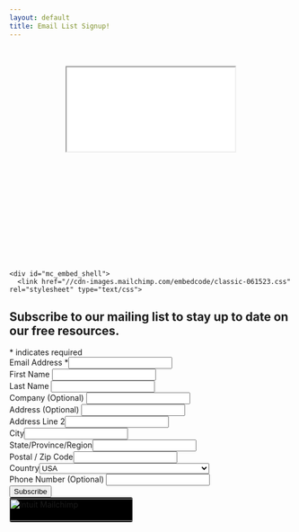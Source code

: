 ```yaml
---
layout: default
title: Email List Signup!
---
```


<div class="jumbotron jumbotron-fluid">
<center>
<br><br>
 <div class="embed-responsive embed-responsive-4by3" style="width: 420px; height: 315px;">
  <iframe class="embed-responsive-item" src="/img/skarletcorpfree1.mp4?autoplay=1" title="Skarlet Corp" allow="autoplay" allowfullscreen></iframe>
</div>
</center>
  <div class="container">
<br><br>  
  
	<div id="mc_embed_shell">
      <link href="//cdn-images.mailchimp.com/embedcode/classic-061523.css" rel="stylesheet" type="text/css">
<div id="mc_embed_signup">
    <form action="https://skarlet.us13.list-manage.com/subscribe/post?u=244988b289a2b9a2ca0e8a7a0&amp;id=b0614d89ab&amp;f_id=0053c2e1f0" method="post" id="mc-embedded-subscribe-form" name="mc-embedded-subscribe-form" class="validate" target="_blank">
        <div id="mc_embed_signup_scroll"><h2>Subscribe to our mailing list to stay up to date on our free resources.</h2>
            <div class="indicates-required"><span class="asterisk">*</span> indicates required</div>
            <div class="mc-field-group"><label for="mce-EMAIL">Email Address <span class="asterisk">*</span></label><input type="email" name="EMAIL" class="required email" id="mce-EMAIL" required="" value=""></div><div class="mc-field-group"><label for="mce-FNAME">First Name </label><input type="text" name="FNAME" class=" text" id="mce-FNAME" value=""></div><div class="mc-field-group"><label for="mce-LNAME">Last Name </label><input type="text" name="LNAME" class=" text" id="mce-LNAME" value=""></div><div class="mc-field-group"><label for="mce-COMPANY">Company (Optional) </label><input type="text" name="COMPANY" class=" text" id="mce-COMPANY" value=""></div><div class="mc-address-group"><div class="mc-field-group"><label for="mce-ADDRESS-addr1">Address (Optional) </label><input type="text" maxlength="70" name="ADDRESS[addr1]" id="mce-ADDRESS-addr1" class="" value=""></div><div class="mc-field-group"><label for="mce-ADDRESS-addr2">Address Line 2</label><input type="text" maxlength="70" name="ADDRESS[addr2]" id="mce-ADDRESS-addr2" value=""></div><div class="mc-address-fields-group"><div class="mc-field-group"><label for="mce-ADDRESS-city">City</label><input type="text" maxlength="40" name="ADDRESS[city]" id="mce-ADDRESS-city" class="" value=""></div><div class="mc-field-group"><label for="mce-ADDRESS-state">State/Province/Region</label><input type="text" maxlength="20" name="ADDRESS[state]" id="mce-ADDRESS-state" class="" value=""></div><div class="mc-field-group"><label for="mce-ADDRESS-zip">Postal / Zip Code</label><input type="text" maxlength="10" name="ADDRESS[zip]" id="mce-ADDRESS-zip" class="" value=""></div></div><div class="mc-field-group"><label for="mce-ADDRESS-country">Country</label><select name="ADDRESS[country]" id="mce-ADDRESS-country" class=""><option value="Albania">Albania</option><option value="Algeria">Algeria</option><option value="Andorra">Andorra</option><option value="Angola">Angola</option><option value="Argentina">Argentina</option><option value="Armenia">Armenia</option><option value="Australia">Australia</option><option value="Austria">Austria</option><option value="Azerbaijan">Azerbaijan</option><option value="Bahamas">Bahamas</option><option value="Bahrain">Bahrain</option><option value="Bangladesh">Bangladesh</option><option value="Barbados">Barbados</option><option value="Belarus">Belarus</option><option value="Belgium">Belgium</option><option value="Belize">Belize</option><option value="Benin">Benin</option><option value="Bermuda">Bermuda</option><option value="Bhutan">Bhutan</option><option value="Bolivia">Bolivia</option><option value="Bosnia and Herzegovina">Bosnia and Herzegovina</option><option value="Botswana">Botswana</option><option value="Brazil">Brazil</option><option value="Bulgaria">Bulgaria</option><option value="Burkina Faso">Burkina Faso</option><option value="Burundi">Burundi</option><option value="Cambodia">Cambodia</option><option value="Cameroon">Cameroon</option><option value="Canada">Canada</option><option value="Cape Verde">Cape Verde</option><option value="Cayman Islands">Cayman Islands</option><option value="Central African Republic">Central African Republic</option><option value="Chad">Chad</option><option value="Chile">Chile</option><option value="China">China</option><option value="Colombia">Colombia</option><option value="Congo">Congo</option><option value="Croatia">Croatia</option><option value="Cyprus">Cyprus</option><option value="Czech Republic">Czech Republic</option><option value="Denmark">Denmark</option><option value="Djibouti">Djibouti</option><option value="Ecuador">Ecuador</option><option value="Egypt">Egypt</option><option value="El Salvador">El Salvador</option><option value="Equatorial Guinea">Equatorial Guinea</option><option value="Eritrea">Eritrea</option><option value="Estonia">Estonia</option><option value="Ethiopia">Ethiopia</option><option value="Fiji">Fiji</option><option value="Finland">Finland</option><option value="France">France</option><option value="Gabon">Gabon</option><option value="Gambia">Gambia</option><option value="Georgia">Georgia</option><option value="Germany">Germany</option><option value="Ghana">Ghana</option><option value="Greece">Greece</option><option value="Guam">Guam</option><option value="Guinea">Guinea</option><option value="Guinea-Bissau">Guinea-Bissau</option><option value="Guyana">Guyana</option><option value="Honduras">Honduras</option><option value="Hong Kong">Hong Kong</option><option value="Hungary">Hungary</option><option value="Iceland">Iceland</option><option value="India">India</option><option value="Indonesia">Indonesia</option><option value="Ireland">Ireland</option><option value="Israel">Israel</option><option value="Italy">Italy</option><option value="Japan">Japan</option><option value="Jordan">Jordan</option><option value="Kazakhstan">Kazakhstan</option><option value="Kenya">Kenya</option><option value="Kuwait">Kuwait</option><option value="Kyrgyzstan">Kyrgyzstan</option><option value="Lao People's Democratic Republic">Lao People's Democratic Republic</option><option value="Latvia">Latvia</option><option value="Lebanon">Lebanon</option><option value="Lesotho">Lesotho</option><option value="Liberia">Liberia</option><option value="Liechtenstein">Liechtenstein</option><option value="Lithuania">Lithuania</option><option value="Luxembourg">Luxembourg</option><option value="Macedonia">Macedonia</option><option value="Madagascar">Madagascar</option><option value="Malawi">Malawi</option><option value="Malaysia">Malaysia</option><option value="Maldives">Maldives</option><option value="Mali">Mali</option><option value="Malta">Malta</option><option value="Mauritania">Mauritania</option><option value="Mexico">Mexico</option><option value="Moldova">Moldova</option><option value="Monaco">Monaco</option><option value="Mongolia">Mongolia</option><option value="Morocco">Morocco</option><option value="Mozambique">Mozambique</option><option value="Namibia">Namibia</option><option value="Nepal">Nepal</option><option value="Netherlands">Netherlands</option><option value="Netherlands Antilles">Netherlands Antilles</option><option value="New Zealand">New Zealand</option><option value="Nicaragua">Nicaragua</option><option value="Niger">Niger</option><option value="Nigeria">Nigeria</option><option value="Norway">Norway</option><option value="Oman">Oman</option><option value="Pakistan">Pakistan</option><option value="Panama">Panama</option><option value="Paraguay">Paraguay</option><option value="Peru">Peru</option><option value="Philippines">Philippines</option><option value="Poland">Poland</option><option value="Portugal">Portugal</option><option value="Qatar">Qatar</option><option value="Reunion">Reunion</option><option value="Romania">Romania</option><option value="Russia">Russia</option><option value="Rwanda">Rwanda</option><option value="Samoa (Independent)">Samoa (Independent)</option><option value="Saudi Arabia">Saudi Arabia</option><option value="Senegal">Senegal</option><option value="Seychelles">Seychelles</option><option value="Sierra Leone">Sierra Leone</option><option value="Singapore">Singapore</option><option value="Slovakia">Slovakia</option><option value="Slovenia">Slovenia</option><option value="Somalia">Somalia</option><option value="South Africa">South Africa</option><option value="South Korea">South Korea</option><option value="Spain">Spain</option><option value="Sri Lanka">Sri Lanka</option><option value="Suriname">Suriname</option><option value="Swaziland">Swaziland</option><option value="Sweden">Sweden</option><option value="Switzerland">Switzerland</option><option value="Taiwan">Taiwan</option><option value="Tanzania">Tanzania</option><option value="Thailand">Thailand</option><option value="Togo">Togo</option><option value="Tunisia">Tunisia</option><option value="Turkiye">Turkiye</option><option value="Turkmenistan">Turkmenistan</option><option value="Uganda">Uganda</option><option value="Ukraine">Ukraine</option><option value="United Arab Emirates">United Arab Emirates</option><option value="Uruguay">Uruguay</option><option value="USA" selected="">USA</option><option value="Uzbekistan">Uzbekistan</option><option value="Vatican City State (Holy See)">Vatican City State (Holy See)</option><option value="Venezuela">Venezuela</option><option value="Vietnam">Vietnam</option><option value="Virgin Islands (British)">Virgin Islands (British)</option><option value="Yemen">Yemen</option><option value="Zambia">Zambia</option><option value="Zimbabwe">Zimbabwe</option><option value="Antigua And Barbuda">Antigua And Barbuda</option><option value="Anguilla">Anguilla</option><option value="American Samoa">American Samoa</option><option value="Aruba">Aruba</option><option value="Brunei Darussalam">Brunei Darussalam</option><option value="Bouvet Island">Bouvet Island</option><option value="Cook Islands">Cook Islands</option><option value="Christmas Island">Christmas Island</option><option value="Dominican Republic">Dominican Republic</option><option value="Western Sahara">Western Sahara</option><option value="Falkland Islands">Falkland Islands</option><option value="Faroe Islands">Faroe Islands</option><option value="Grenada">Grenada</option><option value="French Guiana">French Guiana</option><option value="Gibraltar">Gibraltar</option><option value="Greenland">Greenland</option><option value="Guadeloupe">Guadeloupe</option><option value="Guatemala">Guatemala</option><option value="Haiti">Haiti</option><option value="Jamaica">Jamaica</option><option value="Kiribati">Kiribati</option><option value="Comoros">Comoros</option><option value="Saint Kitts and Nevis">Saint Kitts and Nevis</option><option value="Saint Lucia">Saint Lucia</option><option value="Marshall Islands">Marshall Islands</option><option value="Macau">Macau</option><option value="Martinique">Martinique</option><option value="Mauritius">Mauritius</option><option value="New Caledonia">New Caledonia</option><option value="Norfolk Island">Norfolk Island</option><option value="Nauru">Nauru</option><option value="Niue">Niue</option><option value="Papua New Guinea">Papua New Guinea</option><option value="Pitcairn">Pitcairn</option><option value="Palau">Palau</option><option value="Solomon Islands">Solomon Islands</option><option value="Svalbard and Jan Mayen Islands">Svalbard and Jan Mayen Islands</option><option value="San Marino">San Marino</option><option value="Tonga">Tonga</option><option value="Timor-Leste">Timor-Leste</option><option value="Trinidad and Tobago">Trinidad and Tobago</option><option value="Tuvalu">Tuvalu</option><option value="Saint Vincent and the Grenadines">Saint Vincent and the Grenadines</option><option value="Virgin Islands (U.S.)">Virgin Islands (U.S.)</option><option value="Vanuatu">Vanuatu</option><option value="Mayotte">Mayotte</option><option value="Myanmar">Myanmar</option><option value="Sao Tome and Principe">Sao Tome and Principe</option><option value="South Georgia and the South Sandwich Islands">South Georgia and the South Sandwich Islands</option><option value="Tajikistan">Tajikistan</option><option value="United Kingdom">United Kingdom</option><option value="Costa Rica">Costa Rica</option><option value="Guernsey">Guernsey</option><option value="North Korea">North Korea</option><option value="Afghanistan">Afghanistan</option><option value="Cote D'Ivoire">Cote D'Ivoire</option><option value="Cuba">Cuba</option><option value="French Polynesia">French Polynesia</option><option value="Iran">Iran</option><option value="Iraq">Iraq</option><option value="Libya">Libya</option><option value="Palestine">Palestine</option><option value="Syria">Syria</option><option value="Aaland Islands">Aaland Islands</option><option value="Turks &amp; Caicos Islands">Turks &amp; Caicos Islands</option><option value="Jersey  (Channel Islands)">Jersey  (Channel Islands)</option><option value="Dominica">Dominica</option><option value="Montenegro">Montenegro</option><option value="Sudan">Sudan</option><option value="Montserrat">Montserrat</option><option value="Curacao">Curacao</option><option value="Sint Maarten">Sint Maarten</option><option value="South Sudan">South Sudan</option><option value="Republic of Kosovo">Republic of Kosovo</option><option value="Congo, Democratic Republic of the">Congo, Democratic Republic of the</option><option value="Isle of Man">Isle of Man</option><option value="Saint Martin">Saint Martin</option><option value="Bonaire, Saint Eustatius and Saba">Bonaire, Saint Eustatius and Saba</option><option value="Serbia">Serbia</option></select></div></div><div class="mc-field-group"><label for="mce-PHONE">Phone Number (Optional) </label><input type="text" name="PHONE" class="REQ_CSS" id="mce-PHONE" value=""></div>
        <div id="mce-responses" class="clear foot">
            <div class="response" id="mce-error-response" style="display: none;"></div>
            <div class="response" id="mce-success-response" style="display: none;"></div>
        </div>
    <div aria-hidden="true" style="position: absolute; left: -5000px;">
        /* real people should not fill this in and expect good things - do not remove this or risk form bot signups */
        <input type="text" name="b_244988b289a2b9a2ca0e8a7a0_b0614d89ab" tabindex="-1" value="">
    </div>
        <div class="optionalParent">
            <div class="clear foot">
                <input type="submit" name="subscribe" id="mc-embedded-subscribe" class="button" value="Subscribe">
                <p style="margin: 0px auto;"><a href="http://eepurl.com/i1WqsU" title="Mailchimp - email marketing made easy and fun"><span style="display: inline-block; background-color: black; border-radius: 4px;"><img class="refferal_badge" src="https://digitalasset.intuit.com/render/content/dam/intuit/mc-fe/en_us/images/intuit-mc-rewards-text-light.svg" alt="Intuit Mailchimp" style="width: 220px; height: 40px; display: flex; padding: 2px 0px; justify-content: center; align-items: center;"></span></a></p>
            </div>
        </div>
    </div>
</form>
</div>
<script type="text/javascript" src="//s3.amazonaws.com/downloads.mailchimp.com/js/mc-validate.js"></script><script type="text/javascript">(function($) {window.fnames = new Array(); window.ftypes = new Array();fnames[0]='EMAIL';ftypes[0]='email';fnames[1]='FNAME';ftypes[1]='text';fnames[2]='LNAME';ftypes[2]='text';fnames[6]='COMPANY';ftypes[6]='text';fnames[3]='ADDRESS';ftypes[3]='address';fnames[4]='PHONE';ftypes[4]='phone';fnames[5]='BIRTHDAY';ftypes[5]='birthday';}(jQuery));var $mcj = jQuery.noConflict(true);</script>
</div>
  </div>
</div>

